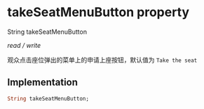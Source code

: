 


# takeSeatMenuButton property







String takeSeatMenuButton
  
_<span class="feature">read / write</span>_



<p>观众点击座位弹出的菜单上的申请上座按钮，默认值为 <code>Take the seat</code></p>



## Implementation

```dart
String takeSeatMenuButton;
```







